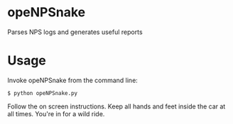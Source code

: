 opeNPSnake
==========

Parses NPS logs and generates useful reports

Usage
=====
Invoke opeNPSnake from the command line:
  ```
  $ python opeNPSnake.py
  ```
Follow the on screen instructions. Keep all hands and feet inside the car at all times. You're in for a wild ride.
